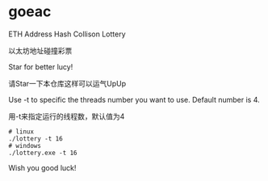 # goeac
ETH Address Hash Collison Lottery

以太坊地址碰撞彩票

Star for better lucy!

请Star一下本仓库这样可以运气UpUp

Use -t to specific the threads number you want to use. Default number is 4.

用-t来指定运行的线程数，默认值为4

```shell
# linux
./lottery -t 16
# windows
./lottery.exe -t 16
```

Wish you good luck!

